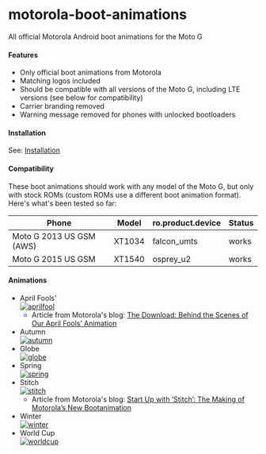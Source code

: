 # motorola-boot-animations
All official Motorola Android boot animations for the Moto G

#### Features
- Only official boot animations from Motorola
- Matching logos included
- Should be compatible with all versions of the Moto G, including LTE versions (see below for compatibility)
- Carrier branding removed
- Warning message removed for phones with unlocked bootloaders

#### Installation
See: [Installation](https://github.com/bmaupin/motorola-boot-animations/wiki/Installation)

#### Compatibility
These boot animations should work with any model of the Moto G, but only with stock ROMs (custom ROMs use a different boot animation format). Here's what's been tested so far:

Phone | Model | ro.product.device | Status
--- | --- | --- | ---
Moto G 2013 US GSM (AWS) | XT1034 | falcon_umts | works
Moto G 2015 US GSM |  XT1540 | osprey_u2 | works

#### Animations
- April Fools'  
  [![aprilfool](http://img.youtube.com/vi/f6oEzvaesLA/0.jpg)](http://www.youtube.com/watch?v=f6oEzvaesLA)
  - Article from Motorola's blog: [The Download: Behind the Scenes of Our April Fools’ Animation](http://motorola-blog.blogspot.ca/2014/04/the-download-behind-scenes-of-our-april.html)
- Autumn  
  [![autumn](http://img.youtube.com/vi/QGeZJ5XV0pM/0.jpg)](http://www.youtube.com/watch?v=QGeZJ5XV0pM)
- Globe  
  [![globe](http://img.youtube.com/vi/S27qEyvwIJw/0.jpg)](http://www.youtube.com/watch?v=S27qEyvwIJw)
- Spring  
  [![spring](http://img.youtube.com/vi/8v_FKgfNkOE/0.jpg)](http://www.youtube.com/watch?v=8v_FKgfNkOE)
- Stitch  
  [![stitch](http://img.youtube.com/vi/EXU7CHEDR_A/0.jpg)](http://www.youtube.com/watch?v=EXU7CHEDR_A)
  - Article from Motorola's blog:  [Start Up with ‘Stitch’: The Making of Motorola’s New Bootanimation](http://motorola-blog.blogspot.ca/2015/11/start-up-with-stitch-making-of.html)
- Winter  
  [![winter](http://img.youtube.com/vi/EytWogsGXDw/0.jpg)](http://www.youtube.com/watch?v=EytWogsGXDw)
- World Cup  
  [![worldcup](http://img.youtube.com/vi/NCHJKIjiLV8/0.jpg)](http://www.youtube.com/watch?v=NCHJKIjiLV8)

